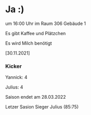 
# Ja :)

um 16:00 Uhr im Raum 306 Gebäude 1

Es gibt Kaffee und Plätzchen

Es wird Milch benötigt

<!---![image](https://user-images.githubusercontent.com/73311547/125851712-3934142d-7930-4613-8163-7ba796f7bffd.png)-->

[30.11.2021]


### Kicker

Yannick: 4

Julius:  4

Saison endet am 28.03.2022

Letzer Sasion Sieger Julius (85:75)
